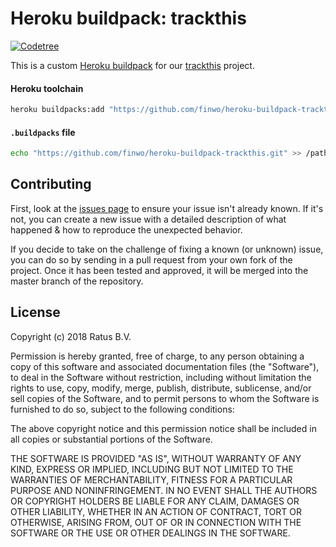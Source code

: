 Heroku buildpack: trackthis
===========================

[![Codetree](https://codetree.com/images/managed-with-codetree.svg)](https://codetree.com/projects/gX1r)

This is a custom [Heroku buildpack](https://devcenter.heroku.com/articles/buildpacks) for our [trackthis](https://github.com/ratus/trackthis) project.

#### Heroku toolchain
```sh
heroku buildpacks:add "https://github.com/finwo/heroku-buildpack-trackthis.git"
```

#### `.buildpacks` file

```sh
echo "https://github.com/finwo/heroku-buildpack-trackthis.git" >> /path/to/app/.buildpacks
```

## Contributing

First, look at the [issues page](https://github.com/finwo/heroku-buildpack-extra/issues) to ensure your issue isn't already known. If it's not, you can create a new issue with a detailed description of what happened & how to reproduce the unexpected behavior.

If you decide to take on the challenge of fixing a known (or unknown) issue, you can do so by sending in a pull request from your own fork of the project. Once it has been tested and approved, it will be merged into the master branch of the repository.

## License

Copyright (c) 2018 Ratus B.V.

Permission is hereby granted, free of charge, to any person obtaining a copy of this software and associated documentation files (the "Software"), to deal in the Software without restriction, including without limitation the rights to use, copy, modify, merge, publish, distribute, sublicense, and/or sell copies of the Software, and to permit persons to whom the Software is furnished to do so, subject to the following conditions:

The above copyright notice and this permission notice shall be included in all copies or substantial portions of the Software.

THE SOFTWARE IS PROVIDED "AS IS", WITHOUT WARRANTY OF ANY KIND, EXPRESS OR IMPLIED, INCLUDING BUT NOT LIMITED TO THE WARRANTIES OF MERCHANTABILITY, FITNESS FOR A PARTICULAR PURPOSE AND NONINFRINGEMENT. IN NO EVENT SHALL THE AUTHORS OR COPYRIGHT HOLDERS BE LIABLE FOR ANY CLAIM, DAMAGES OR OTHER LIABILITY, WHETHER IN AN ACTION OF CONTRACT, TORT OR OTHERWISE, ARISING FROM, OUT OF OR IN CONNECTION WITH THE SOFTWARE OR THE USE OR OTHER DEALINGS IN THE SOFTWARE.
